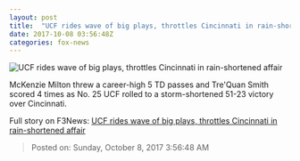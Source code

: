 ```yaml
---
layout: post
title:  "UCF rides wave of big plays, throttles Cincinnati in rain-shortened affair"
date: 2017-10-08 03:56:48Z
categories: fox-news
---
```


![UCF rides wave of big plays, throttles Cincinnati in rain-shortened affair](http://www.foxnews.com/content/dam/fox-news/logo/og-fn-foxnews.jpg)

McKenzie Milton threw a career-high 5 TD passes and Tre'Quan Smith scored 4 times as No. 25 UCF rolled to a storm-shortened 51-23 victory over Cincinnati.


Full story on F3News: [UCF rides wave of big plays, throttles Cincinnati in rain-shortened affair](http://www.f3nws.com/n/WvjnnH)

> Posted on: Sunday, October 8, 2017 3:56:48 AM
